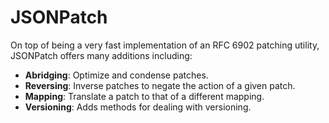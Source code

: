 # JSONPatch
On top of being a very fast implementation of an RFC 6902 patching utility, JSONPatch offers many additions including:

   - **Abridging**: Optimize and condense patches.
   - **Reversing**: Inverse patches to negate the action of a given patch.
   - **Mapping**: Translate a patch to that of a different mapping.
   - **Versioning**: Adds methods for dealing with versioning.
